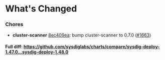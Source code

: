 # What's Changed

### Chores
- **cluster-scanner** [8ec409ea](https://github.com/sysdiglabs/charts/commit/8ec409eaf8942f4be315c4e814ef25cc3fe68fa6): bump cluster-scanner to 0.7.0 ([#1663](https://github.com/sysdiglabs/charts/issues/1663))
#### Full diff: https://github.com/sysdiglabs/charts/compare/sysdig-deploy-1.47.0...sysdig-deploy-1.48.0
